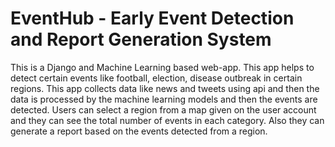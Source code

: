 # EventHub - Early Event Detection and Report Generation System  
This is a Django and Machine Learning based web-app. This app helps to detect certain events like football, election, disease outbreak in certain regions. This app collects data like news and tweets using api and then the data is processed by the machine learning models and then the events are detected. Users can select a region from a map given on the user account and they can see the total number of events in each category. Also they can generate a report based on the events detected from a region.
